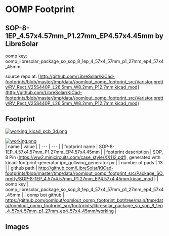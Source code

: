 # OOMP Footprint  
## SOP-8-1EP_4.57x4.57mm_P1.27mm_EP4.57x4.45mm  by LibreSolar  
  
oomp key: oomp_libresolar_package_so_sop_8_1ep_4_57x4_57mm_p1_27mm_ep4_57x4_45mm  
  
source repo at: [http://github.com/LibreSolar/KiCad-footprints/blob/master/tmp/data//oomlout_oomp_footprint_src/Varistor.pretty/RV_Rect_V25S440P_L26.5mm_W8.2mm_P12.7mm.kicad_mod](http://github.com/LibreSolar/KiCad-footprints/blob/master/tmp/data//oomlout_oomp_footprint_src/Varistor.pretty/RV_Rect_V25S440P_L26.5mm_W8.2mm_P12.7mm.kicad_mod)  
## Footprint  
  
[![working_kicad_pcb_3d.png](working_kicad_pcb_3d_600.png)](working_kicad_pcb_3d.png)  
  
[![working.png](working_600.png)](working.png)  
| name | value | 
| --- | --- | 
| footprint name | SOP-8-1EP_4.57x4.57mm_P1.27mm_EP4.57x4.45mm | 
| footprint description | SOP, 8 Pin (https://ww2.minicircuits.com/case_style/XX112.pdf), generated with kicad-footprint-generator ipc_gullwing_generator.py | 
| number of pads | 13 | 
| github path | http://github.com/LibreSolar/KiCad-footprints/blob/master/tmp/data//oomlout_oomp_footprint_src/Package_SO.pretty/SOP-8-1EP_4.57x4.57mm_P1.27mm_EP4.57x4.45mm.kicad_mod | 
| oomp key | oomp_libresolar_package_so_sop_8_1ep_4_57x4_57mm_p1_27mm_ep4_57x4_45mm | 
| oomp bot github | https://github.com/oomlout/oomlout_oomp_footprint_bot/tree/main/tmp/data//oomlout_oomp_footprint_src/footprints/libresolar_package_so_sop_8_1ep_4_57x4_57mm_p1_27mm_ep4_57x4_45mm/working | 
## Images  
